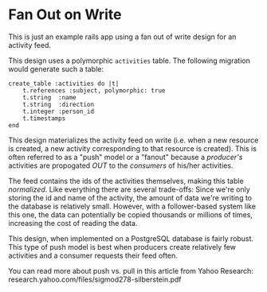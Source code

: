 Fan Out on Write
================

This is just an example rails app using a fan out of write design for an
activity feed.

This design uses a polymorphic `activities` table. The following migration would
generate such a table:

    create_table :activities do |t|
        t.references :subject, polymorphic: true
        t.string  :name
        t.string  :direction
        t.integer :person_id
        t.timestamps
    end

This design materializes the activity feed on write (i.e. when a new resource is
created, a new activity corresponding to that resource is created). This is
often referred to as a "push" model or a "fanout" because a *producer's*
activities are propogated *OUT* to the  *consumers* of his/her activities.

The feed contains the ids of the activities themselves, making this
table *normalized*. Like everything there are several trade-offs: Since we're
only storing the id and name of the activity, the amount of data we're writing
to the database is relatively small. However, with a follower-based system like this one, 
the data can potentially be copied thousands or millions of times, increasing
the cost of reading the data.

This design, when implemented on a PostgreSQL database is fairly robust. This
type of push model is best when producers create relatively few activities and a
consumer requests their feed often.

You can read more about push vs. pull in this article from Yahoo Research:
research.yahoo.com/files/sigmod278-silberstein.pdf
